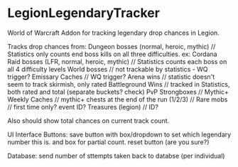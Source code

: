 # LegionLegendaryTracker
World of Warcraft Addon for tracking legendary drop chances in Legion.

Tracks drop chances from:
    Dungeon bosses (normal, heroic, mythic)       // Statistics only counts end boss kills on all three difficulties. ex: Cordana
    Raid bosses (LFR, normal, heroic, mythic)     // Statistics counts each boss on all 4 difficulty levels
    World bosses                                  // not trackable by statistics - WQ trigger?
    Emissary Caches                               // WQ trigger?
    Arena wins                                    // statistic doesn't seem to track skirmish, only rated
    Battleground Wins                             // tracked in Statistics, both rated and total (separate buckets? check)
    PvP Strongboxes                               //
    Mythic+ Weekly Caches                         //
    mythic+ chests at the end of the run (1/2/3)  //
    Rare mobs                                     // first time only? event ID?
    Treasures (legion)                            // ID?

Also should show total chances on current track count.

UI Interface Buttons:
save button with box/dropdown to set which legendary number this is. and box for partial count.
reset button (are you sure?)


Database:
send number of sttempts taken back to databse (per individual)
